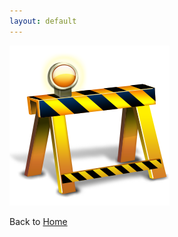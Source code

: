 ```yaml
---
layout: default
---
```


![Under construction](images/under_construction.png)

Back to [Home](index.markdown)

